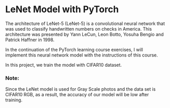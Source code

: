 # LeNet Model with PyTorch 

The architecture of LeNet-5 (LeNet-5) is a convolutional neural network that was used to classify handwritten numbers on checks in America. This architecture was presented by Yann LeCun, Leon Botto, Yosuha Bengio and Patrick Haffner in 1998.

In the continuation of the PyTorch learning course exercises, I will implement this neural network model with the instructions of this course.

In this project, we train the model with CIFAR10 dataset.

### Note:
Since the LeNet model is used for Gray Scale photos and the data set is CIFAR10 RGB, as a result, the accuracy of our model will be low after training.